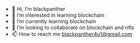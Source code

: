 - 👋 Hi, I’m blackpanther
- 👀 I’m interested in learning blockchain
- 🌱 I’m currently learning blockchain
- 💞️ I’m looking to collaborate on blockchain and nfts
- 📫 How to reach me blackpanther4u1@gmail.com

<!---
premmacharla/premmacharla is a ✨ special ✨ repository because its `README.md` (this file) appears on your GitHub profile.
You can click the Preview link to take a look at your changes.
--->
